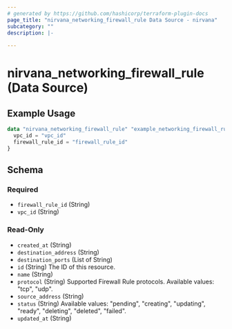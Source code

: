 ```yaml
---
# generated by https://github.com/hashicorp/terraform-plugin-docs
page_title: "nirvana_networking_firewall_rule Data Source - nirvana"
subcategory: ""
description: |-
  
---
```


# nirvana_networking_firewall_rule (Data Source)



## Example Usage

```terraform
data "nirvana_networking_firewall_rule" "example_networking_firewall_rule" {
  vpc_id = "vpc_id"
  firewall_rule_id = "firewall_rule_id"
}
```

<!-- schema generated by tfplugindocs -->
## Schema

### Required

- `firewall_rule_id` (String)
- `vpc_id` (String)

### Read-Only

- `created_at` (String)
- `destination_address` (String)
- `destination_ports` (List of String)
- `id` (String) The ID of this resource.
- `name` (String)
- `protocol` (String) Supported Firewall Rule protocols.
Available values: "tcp", "udp".
- `source_address` (String)
- `status` (String) Available values: "pending", "creating", "updating", "ready", "deleting", "deleted", "failed".
- `updated_at` (String)
